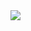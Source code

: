 
<a href="https://github.com/lucianoortizsilva/github-readme-stats">
  <img align="center" src="https://github-readme-stats.vercel.app/api/top-langs/?username=lucianoortizsilva&layout=compact&theme=buefy&hide_border=true" />
</a> 
